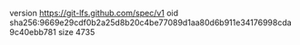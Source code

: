 version https://git-lfs.github.com/spec/v1
oid sha256:9669e29cdf0b2a25d8b20c4be77089d1aa80d6b911e34176998cda9c40ebb781
size 4735
